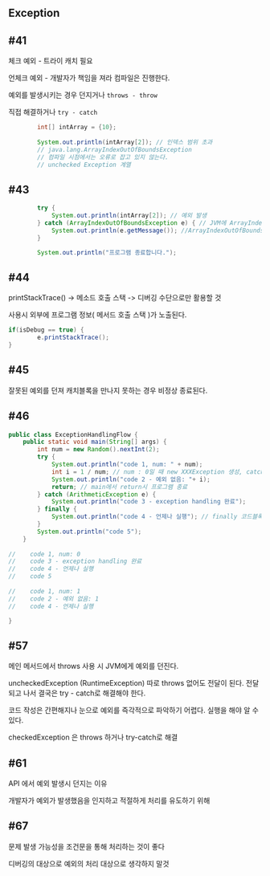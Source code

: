 ## Exception

## #41
체크 예외 - 트라이 캐치 필요

언체크 예외 - 개발자가 책임을 져라 컴파일은 진행한다.

예외를 발생시키는 경우 던지거나 `throws - throw` 

직접 해결하거나 `try - catch`

```java
        int[] intArray = {10};
        
        System.out.println(intArray[2]); // 인덱스 범위 초과
        // java.lang.ArrayIndexOutOfBoundsException
        // 컴파일 시점에서는 오류로 잡고 있지 않는다.
        // unchecked Exception 계열
```

## #43

```java
		try {
			System.out.println(intArray[2]); // 예외 발생
		} catch (ArrayIndexOutOfBoundsException e) { // JVM에 ArrayIndexOutOfBoundsException 객체 생성
			System.out.println(e.getMessage()); //ArrayIndexOutOfBoundsException.getMessage() -> 에외가 발생한 인덱스 번호를 넘겨준다.
		}

		System.out.println("프로그램 종료합니다.");
```

## #44

printStackTrace() -> 메소드 호출 스택 -> 디버깅 수단으로만 활용할 것

사용시 외부에 프로그램 정보( 메서드 호출 스택 )가 노출된다.

```java
if(isDebug == true) {
        e.printStackTrace();
}
```

## #45

잘못된 예외를 던져 캐치블록을 만나지 못하는 경우 비정상 종료된다.

## #46
```java
public class ExceptionHandlingFlow {
    public static void main(String[] args) {
        int num = new Random().nextInt(2);
        try {
            System.out.println("code 1, num: " + num);
            int i = 1 / num; // num : 0일 때 new XXXException 생성, catch 블록으로
            System.out.println("code 2 - 예외 없음: "+ i);
            return; // main에서 return시 프로그램 종료
        } catch (ArithmeticException e) {
            System.out.println("code 3 - exception handling 완료");
        } finally {
            System.out.println("code 4 - 언제나 실행"); // finally 코드블록 먼저 실행 후 return 된다.
        }
        System.out.println("code 5");
    }
    
//    code 1, num: 0
//    code 3 - exception handling 완료
//    code 4 - 언제나 실행
//    code 5
    
//    code 1, num: 1
//    code 2 - 예외 없음: 1
//    code 4 - 언제나 실행

}

```

## #57
메인 메서드에서 throws 사용 시 JVM에게 예외를 던진다.

uncheckedException (RuntimeException) 따로 throws 없어도 전달이 된다. 전달되고 나서 결국은 try - catch로 해결해야 한다.

코드 작성은 간편해지나 눈으로 예외를 즉각적으로 파악하기 어렵다. 실행을 해야 알 수 있다.

checkedException 은 throws 하거나 try-catch로 해결

## #61
API 에서 예외 발생시 던지는 이유

개발자가 예외가 발생했음을 인지하고 적절하게 처리를 유도하기 위해

## #67
문제 발생 가능성을 조건문을 통해 처리하는 것이 좋다

디버깅의 대상으로 예외의 처리 대상으로 생각하지 말것

